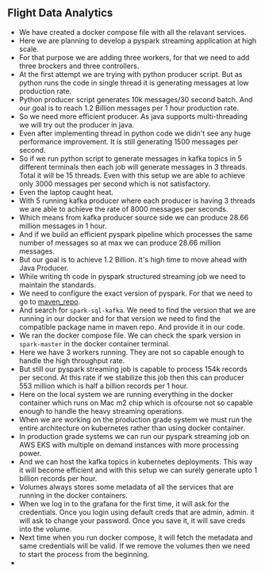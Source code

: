 ## Flight Data Analytics

- We have created a docker compose file with all the relavant services. 
- Here we are planning to develop a pyspark streaming application at high scale.
- For that purpose we are adding three workers, for that we need to add three brockers and three controllers.
- At the first attempt we are trying with python producer script. But as python runs the code in single thread it is generating messages at low production rate.
- Python producer script generates 10k messages/30 second batch. And our goal is to reach 1.2 Billion messages per 1 hour production rate.
- So we need more efficient producer. As java supports multi-threading we will try out the producer in java.
- Even after implementing thread in python code we didn't see any huge performance improvement. It is still generating 1500 messages per second.
- So if we run python script to generate messages in kafka topics in 5 different terminals then each job will generate messages in 3 threads. Total it will be 15 threads. Even with this setup we are able to achieve only 3000 messages per second which is not satisfactory.
- Even the laptop caught heat.
- With 5 running kafka producer where each producer is having 3 threads we are able to achieve the rate of 8000 messages per seconds. 
- Which means from kafka producer source side we can produce 28.66 million messages in 1 hour. 
- And if we build an efficient pyspark pipeline which processes the same number of messages so at max we can produce 28.66 million messages.
- But our goal is to achieve 1.2 Billion. It's high time to move ahead with Java Producer.
- While writing th code in pyspark structured streaming job we need to maintain the standards.
- We need to configure the exact version of pyspark. For that we need to go to [maven_repo](https://mvnrepository.com/).
- And search for `spark-sql-kafka`. We need to find the version that we are running in our docker and for that version we need to find the compatible package name in maven repo. And provide it in our code.
- We ran the docker compose file. We can check the spark version in `spark-master` in the docker container terminal.
- Here we have 3 workers running. They are not so capable enough to handle the high throughput rate.
- But still our pyspark streaming job is capable to process 154k records per second. At this rate if we stabilize this job then this can producer 553 million which is half a billion records per 1 hour.
- Here on the local system we are running everything in the docker container which runs on Mac m2 chip which is ofcourse not so capable enough to handle the heavy streaming operations.
- When we are working on the production grade system we must run the entire architecture on kubernetes rather than using docker container.
- In production grade systems we can run our pyspark streaming job on AWS EKS with multiple on demand instances with more processing power.
- And we can host the kafka topics in kubernetes deployments. This way it will become efficient and with this setup we can surely generate upto 1 billion records per hour.
- Volumes always stores some metadata of all the services that are running in the docker containers.
- When we log in to the grafana for the first time, it will ask for the credentials. Once you login using default creds that are admin, admin. it will ask to change your password. Once you save it, it will save creds into the volume.
- Next time when you run docker compose, it will fetch the metadata and same credentials will be valid. If we remove the volumes then we need to start the process from the beginning.
- 